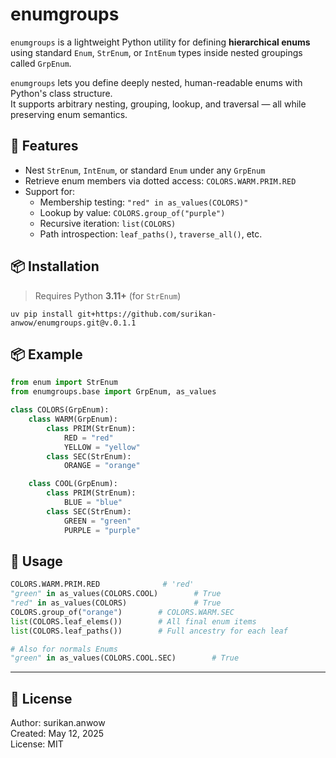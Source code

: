 # enumgroups

`enumgroups` is a lightweight Python utility for defining **hierarchical enums** using standard `Enum`, `StrEnum`, or `IntEnum` types inside nested groupings called `GrpEnum`.

`enumgroups` lets you define deeply nested, human-readable enums with Python's class structure.  
It supports arbitrary nesting, grouping, lookup, and traversal — all while preserving enum semantics.


## 🚀 Features

- Nest `StrEnum`, `IntEnum`, or standard `Enum` under any `GrpEnum`
- Retrieve enum members via dotted access: `COLORS.WARM.PRIM.RED`
- Support for:
  - Membership testing: `"red" in as_values(COLORS)"`
  - Lookup by value: `COLORS.group_of("purple")`
  - Recursive iteration: `list(COLORS)`
  - Path introspection: `leaf_paths()`, `traverse_all()`, etc.

## 📦 Installation

> Requires Python **3.11+** (for `StrEnum`)

```
uv pip install git+https://github.com/surikan-anwow/enumgroups.git@v.0.1.1
```

## 📦 Example

```python
from enum import StrEnum
from enumgroups.base import GrpEnum, as_values

class COLORS(GrpEnum):
    class WARM(GrpEnum):
        class PRIM(StrEnum):
            RED = "red"
            YELLOW = "yellow"
        class SEC(StrEnum):
            ORANGE = "orange"

    class COOL(GrpEnum):
        class PRIM(StrEnum):
            BLUE = "blue"
        class SEC(StrEnum):
            GREEN = "green"
            PURPLE = "purple"
```

## 🧪 Usage

```python
COLORS.WARM.PRIM.RED              # 'red'
"green" in as_values(COLORS.COOL)        # True
"red" in as_values(COLORS)               # True
COLORS.group_of("orange")        # COLORS.WARM.SEC
list(COLORS.leaf_elems())        # All final enum items
list(COLORS.leaf_paths())        # Full ancestry for each leaf

# Also for normals Enums
"green" in as_values(COLORS.COOL.SEC)        # True
```

---

## 📄 License
Author: surikan.anwow  
Created: May 12, 2025  
License: MIT
